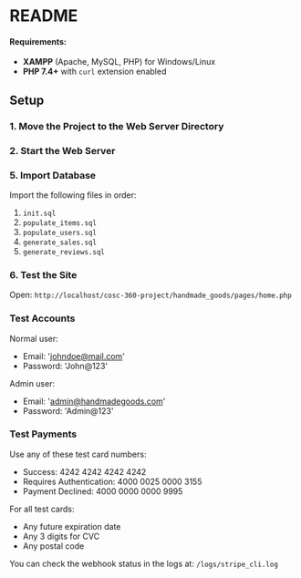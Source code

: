 # README

#### Requirements:

- **XAMPP** (Apache, MySQL, PHP) for Windows/Linux
- **PHP 7.4+** with `curl` extension enabled

## Setup

### 1. Move the Project to the Web Server Directory

### 2. Start the Web Server

### 5. Import Database

Import the following files in order:
1. `init.sql`
2. `populate_items.sql`
3. `populate_users.sql`
4. `generate_sales.sql`
4. `generate_reviews.sql`

### 6. Test the Site

Open: `http://localhost/cosc-360-project/handmade_goods/pages/home.php`

### Test Accounts

Normal user:
- Email: 'johndoe@mail.com'
- Password: 'John@123'

Admin user:
- Email: 'admin@handmadegoods.com'
- Password: 'Admin@123'

### Test Payments

Use any of these test card numbers:
- Success: 4242 4242 4242 4242
- Requires Authentication: 4000 0025 0000 3155
- Payment Declined: 4000 0000 0000 9995

For all test cards:
- Any future expiration date
- Any 3 digits for CVC
- Any postal code

You can check the webhook status in the logs at:
`/logs/stripe_cli.log`
